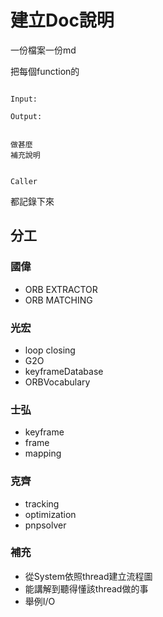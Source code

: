 # 建立Doc說明

一份檔案一份md

把每個function的

```

Input:

Output:

```

```

做甚麼
補充說明

```

```

Caller

```

都記錄下來

## 分工

### 國偉
+ ORB EXTRACTOR
+ ORB MATCHING 

### 光宏
+ loop closing 
+ G2O 
+ keyframeDatabase 
+ ORBVocabulary 

### 士弘
+ keyframe 
+ frame 
+ mapping

### 克齊
+ tracking 
+ optimization 
+ pnpsolver

### 補充
+ 從System依照thread建立流程圖
+ 能講解到聽得懂該thread做的事
+ 舉例I/O

